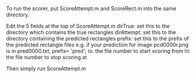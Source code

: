 To run the scorer, put ScoreAttempt.m and ScoreRect.m into the same
directory.

Edit the 5 fields at the top of ScoreAttempt.m
	dirTrue: set this to the directory which contains the true rectangles
	dirAttempt: set this to the directory containing the predicted
			rectangles
	prefix: set this to the prefix of the predicted rectangle files
			e.g. if your prediction for image pcd0000r.png is in
			pred0000.txt, prefix= 'pred';
	lo: the file number to start scoring from
	hi: the file number to stop scoring at
	
Then simply run ScoreAttempt.m